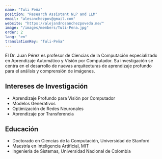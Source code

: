 ```yaml
---
name: "Tuli Peña"
position: "Research Assistant NLP and LLM"
email: "alesanchezpov@gmail.com"
website: "https://alejandrosanchezpoveda.me/"
image: "/images/members/Tuli-Pena.jpg"
order: 2
lang: "en"
translationKey: "Tuli-Peña"
---
```


El Dr. Juan Pérez es profesor de Ciencias de la Computación especializado en Aprendizaje Automático y Visión por Computador. Su investigación se centra en el desarrollo de nuevas arquitecturas de aprendizaje profundo para el análisis y comprensión de imágenes.

## Intereses de Investigación
- Aprendizaje Profundo para Visión por Computador
- Modelos Generativos
- Optimización de Redes Neuronales
- Aprendizaje por Transferencia

## Educación
- Doctorado en Ciencias de la Computación, Universidad de Stanford
- Maestría en Inteligencia Artificial, MIT
- Ingeniería de Sistemas, Universidad Nacional de Colombia
